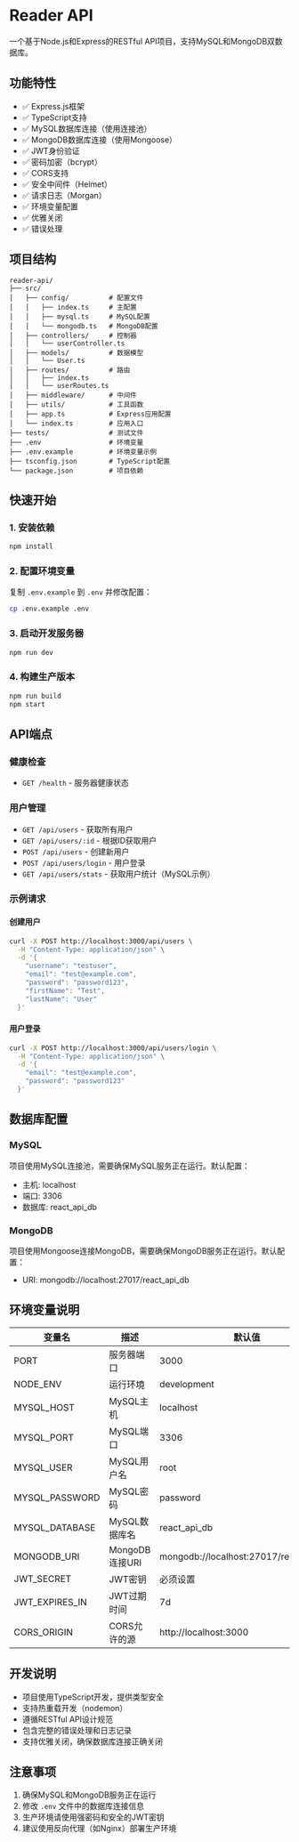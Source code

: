 # Reader API

一个基于Node.js和Express的RESTful API项目，支持MySQL和MongoDB双数据库。

## 功能特性

- ✅ Express.js框架
- ✅ TypeScript支持
- ✅ MySQL数据库连接（使用连接池）
- ✅ MongoDB数据库连接（使用Mongoose）
- ✅ JWT身份验证
- ✅ 密码加密（bcrypt）
- ✅ CORS支持
- ✅ 安全中间件（Helmet）
- ✅ 请求日志（Morgan）
- ✅ 环境变量配置
- ✅ 优雅关闭
- ✅ 错误处理

## 项目结构

```
reader-api/
├── src/
│   ├── config/          # 配置文件
│   │   ├── index.ts     # 主配置
│   │   ├── mysql.ts     # MySQL配置
│   │   └── mongodb.ts   # MongoDB配置
│   ├── controllers/     # 控制器
│   │   └── userController.ts
│   ├── models/          # 数据模型
│   │   └── User.ts
│   ├── routes/          # 路由
│   │   ├── index.ts
│   │   └── userRoutes.ts
│   ├── middleware/      # 中间件
│   ├── utils/           # 工具函数
│   ├── app.ts           # Express应用配置
│   └── index.ts         # 应用入口
├── tests/               # 测试文件
├── .env                 # 环境变量
├── .env.example         # 环境变量示例
├── tsconfig.json        # TypeScript配置
└── package.json         # 项目依赖
```

## 快速开始

### 1. 安装依赖

```bash
npm install
```

### 2. 配置环境变量

复制 `.env.example` 到 `.env` 并修改配置：

```bash
cp .env.example .env
```

### 3. 启动开发服务器

```bash
npm run dev
```

### 4. 构建生产版本

```bash
npm run build
npm start
```

## API端点

### 健康检查
- `GET /health` - 服务器健康状态

### 用户管理
- `GET /api/users` - 获取所有用户
- `GET /api/users/:id` - 根据ID获取用户
- `POST /api/users` - 创建新用户
- `POST /api/users/login` - 用户登录
- `GET /api/users/stats` - 获取用户统计（MySQL示例）

### 示例请求

#### 创建用户
```bash
curl -X POST http://localhost:3000/api/users \
  -H "Content-Type: application/json" \
  -d '{
    "username": "testuser",
    "email": "test@example.com",
    "password": "password123",
    "firstName": "Test",
    "lastName": "User"
  }'
```

#### 用户登录
```bash
curl -X POST http://localhost:3000/api/users/login \
  -H "Content-Type: application/json" \
  -d '{
    "email": "test@example.com",
    "password": "password123"
  }'
```

## 数据库配置

### MySQL
项目使用MySQL连接池，需要确保MySQL服务正在运行。默认配置：
- 主机: localhost
- 端口: 3306
- 数据库: react_api_db

### MongoDB
项目使用Mongoose连接MongoDB，需要确保MongoDB服务正在运行。默认配置：
- URI: mongodb://localhost:27017/react_api_db

## 环境变量说明

| 变量名 | 描述 | 默认值 |
|--------|------|--------|
| PORT | 服务器端口 | 3000 |
| NODE_ENV | 运行环境 | development |
| MYSQL_HOST | MySQL主机 | localhost |
| MYSQL_PORT | MySQL端口 | 3306 |
| MYSQL_USER | MySQL用户名 | root |
| MYSQL_PASSWORD | MySQL密码 | password |
| MYSQL_DATABASE | MySQL数据库名 | react_api_db |
| MONGODB_URI | MongoDB连接URI | mongodb://localhost:27017/react_api_db |
| JWT_SECRET | JWT密钥 | 必须设置 |
| JWT_EXPIRES_IN | JWT过期时间 | 7d |
| CORS_ORIGIN | CORS允许的源 | http://localhost:3000 |

## 开发说明

- 项目使用TypeScript开发，提供类型安全
- 支持热重载开发（nodemon）
- 遵循RESTful API设计规范
- 包含完整的错误处理和日志记录
- 支持优雅关闭，确保数据库连接正确关闭

## 注意事项

1. 确保MySQL和MongoDB服务正在运行
2. 修改 `.env` 文件中的数据库连接信息
3. 生产环境请使用强密码和安全的JWT密钥
4. 建议使用反向代理（如Nginx）部署生产环境
